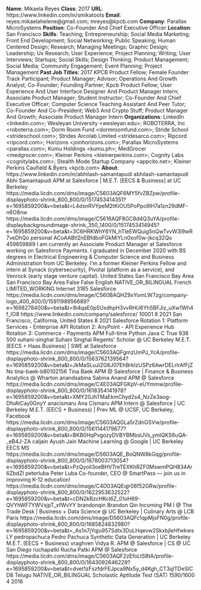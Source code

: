 **Name**: Mikaela Reyes
**Class**: 2017
**URL**: https://www\.linkedin\.com/in/smikatoots
**Email**: reyes\.mikaelahelene@gmail\.com; mreyes@kpcb\.com
**Company**: Parallax MicroSystems
**Position**: Co\-Founder And Chief Executive Officer
**Location**: San Francisco
**Skills**: Teaching; Entrepreneurship; Social Media Marketing; Front End Development; Social Networking; Public Speaking; Human Centered Design; Research; Managing Meetings; Graphic Design; Leadership; Ux Research; User Experience; Project Planning; Writing; User Interviews; Startups; Social Skills; Design Thinking; Product Management; Social Media; Community Engagement; Event Planning; Project Management
**Past Job Titles**: 2017 KPCB Product Fellow; Female Founder Track Participant; Product Manager; Advisor; Operations And Growth Analyst; Co\-Founder; Founding Partner; Kpcb Product Fellow; User Experience And User Interface Designer And Product Manager Intern; Associate Product Manager; Student Instructor; Co\-Founder And Chief Executive Officer; Computer Science Teaching Assistant And Peer Tutor; Co\-Founder And Co\-President; Web3 And Crypto Stuff; Product Manager And Growth; Associate Product Manager Intern
**Organizations**: LinkedIn <linkedin\.com>; Wesleyan University <wesleyan\.edu>; ROBOTERRA, Inc <roboterra\.com>; Dorm Room Fund <dormroomfund\.com>; Stride School <strideschool\.com>; Strides Arcolab Limited <stridesarco\.com>; Ripcord <ripcord\.com>; Horizons <joinhorizons\.com>; Parallax MicroSystems <parallax\.com>; Kumu Holdings <kumu\.ph>; MedGrocer <medgrocer\.com>; Kleiner Perkins <kleinerperkins\.com>; Cognity Labs <cognitylabs\.com>; Stealth Mode Startup Company <appcito\.net>; Kleiner Perkins Caufield & Byers <kpcb\.com>
**About**: https://www\.linkedin\.com/in/abhilash\-samantapudi abhilash\-samantapudi Abhi Samantapudi APM at Salesforce | M\.E\.T\. \[EECS & Business\] at UC Berkeley https://media\.licdn\.com/dms/image/C5603AQF6MY5fvZBZpw/profile\-displayphoto\-shrink\_800\_800/0/1517453414351?e=1695859200&v=beta&t=L4dsnRVYpeM2tKiOU5PoPpo9lH7a1zn29dMF\-n6O8nw https://media\.licdn\.com/dms/image/C5616AQF8GC8d4Q3uYA/profile\-displaybackgroundimage\-shrink\_350\_1400/0/1517453414945?e=1695859200&v=beta&t=3C6HRKWhY6YN\_hTleEWQuig5nQwTvvW3l9wR7veDhQo personal ACoAABtl2nEBfdboFGkMiYLn0xof0w\-jkcq32Qo 459659889 I am currently an Associate Product Manager at Salesforce working on Salesforce Payments\. I graduated in December 2020 with BS degrees in Electrical Engineering & Computer Science and Business Administration from UC Berkeley\. I'm a former Kleiner Perkins Fellow and intern at Synack \(cybersecurity\), Pivotal \(platform as a service\), and Venrock \(early stage venture capital\)\. United States San Francisco Bay Area San Francisco Bay Area False False English NATIVE\_OR\_BILINGUAL French LIMITED\_WORKING Internet 3185 Salesforce https://media\.licdn\.com/dms/image/C560BAQHZ9xYomLW7zg/company\-logo\_400\_400/0/1591198956689?e=1698278400&v=beta&t=9i4qaE0p5UxdhpH3vvRHU6Yh5BFJiz\_uXw1Wh4f\_lO8 https://www\.linkedin\.com/company/salesforce/ 10001 8 2021 San Francisco, California, United States 8 2021 Salesforce Rotation 1: Platform Services \- Enterprise API Rotation 2: AnyPoint \- API Experience Hub Rotation 3: Commerce \- Payments APM Full\-time Python Java C True 938 500 suhani\-singhal Suhani Singhal Regents' Scholar @ UC Berkeley M\.E\.T\. \(EECS \+ Haas Business\) | SWE at Salesforce https://media\.licdn\.com/dms/image/C5603AQFgmzUmPJ\_YcA/profile\-displayphoto\-shrink\_800\_800/0/1563762139564?e=1695859200&v=beta&t=JkMaSLuJi2G6J07EhBrkIzUSPz6AwrDELrlrAfFjZNs tina\-baek\-b80102156 Tina Baek APM @ Salesforce | Finance & Business Analytics @ Wharton anandsabina Sabina Anand APM @ Salesforce https://media\.licdn\.com/dms/image/C4E03AQFGKpV\-eUYmmw/profile\-displayphoto\-shrink\_800\_800/0/1618354141978?e=1695859200&v=beta&t=XMY20JhTMaEkmChyd2s4\_NzZe3aog\-DfoAtCay0GnyY anacismaru Ana Cismaru APM Intern @ Salesforce | UC Berkeley M\.E\.T\. \(EECS \+ Business\) | Prev ML @ UCSF, UC Berkeley, Facebook https://media\.licdn\.com/dms/image/C5603AQGLa5rZdnGSVw/profile\-displayphoto\-shrink\_800\_800/0/1561144179677?e=1695859200&v=beta&t=BKB0HqPvgozyDVBYBMbsUVs\_ymlQKS6uQA\-\_eB4J\-ZA caljain Ayush Jain Machine Learning @ Google | UC Berkeley EECS MS https://media\.licdn\.com/dms/image/D5603AQE\_BoQNW8kGqg/profile\-displayphoto\-shrink\_800\_800/0/1678003713054?e=1695859200&v=beta&t=PzQyoiI3oeBHVTreTEXKhRZF0MswmPQH834Ar6ZbdZI peterluba Peter Luba Co\-founder, CEO @ SmartPass — join us in improving K\-12 education\! https://media\.licdn\.com/dms/image/C4D03AQEqjr06f52GRw/profile\-displayphoto\-shrink\_800\_800/0/1622953632522?e=1695859200&v=beta&t=cDN2kRzcHKcl6Z\_01oH69\-QVYhWF7YWVxjpT\_xfWvYY brandonqin Brandon Qin Incoming PM I @ The Trade Desk | Business \+ Data Science @ UC Berkeley | Culinary Arts @ LCB Paris https://media\.licdn\.com/dms/image/D5603AQFc1qpMjsFN0g/profile\-displayphoto\-shrink\_800\_800/0/1685824832980?e=1695859200&v=beta&t=\_As1n7jYqju957Sdtx3DuLHqevw2SkxbjIeHfwkwsLY pedropachuca Pedro Pachuca Synthetic Data Generation | UC Berkeley M\.E\.T\. \(EECS \+ Business\) vraghven Vidya R\. APM @ Salesforce | CS @ UC San Diego ruchapatki Rucha Patki APM @ Salesforce https://media\.licdn\.com/dms/image/C5603AQF2zEfoLtS8tA/profile\-displayphoto\-shrink\_800\_800/0/1643092646229?e=1695859200&v=beta&t=dvet1zFszfdrFEJpca9Nx5y\_d4Kgh\_CT3qlTDeSICD8 Telugu NATIVE\_OR\_BILINGUAL Scholastic Aptitude Test \(SAT\) 1590/1600 4 2016
